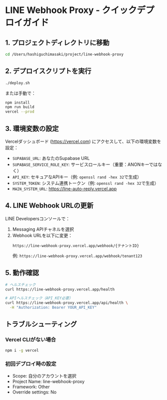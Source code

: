 # LINE Webhook Proxy - クイックデプロイガイド

## 1. プロジェクトディレクトリに移動

```bash
cd /Users/hashiguchimasaki/project/line-webhook-proxy
```

## 2. デプロイスクリプトを実行

```bash
./deploy.sh
```

または手動で：

```bash
npm install
npm run build
vercel --prod
```

## 3. 環境変数の設定

Vercelダッシュボード (https://vercel.com) にアクセスして、以下の環境変数を設定：

- `SUPABASE_URL`: あなたのSupabase URL
- `SUPABASE_SERVICE_ROLE_KEY`: サービスロールキー（重要：ANONキーではなく）
- `API_KEY`: セキュアなAPIキー（例: `openssl rand -hex 32`で生成）
- `SYSTEM_TOKEN`: システム連携トークン（例: `openssl rand -hex 32`で生成）
- `MAIN_SYSTEM_URL`: https://line-auto-reply.vercel.app

## 4. LINE Webhook URLの更新

LINE Developersコンソールで：

1. Messaging APIチャネルを選択
2. Webhook URLを以下に変更：
   ```
   https://line-webhook-proxy.vercel.app/webhook/{テナントID}
   ```
   例: `https://line-webhook-proxy.vercel.app/webhook/tenant123`

## 5. 動作確認

```bash
# ヘルスチェック
curl https://line-webhook-proxy.vercel.app/health

# APIヘルスチェック（API_KEY必要）
curl https://line-webhook-proxy.vercel.app/api/health \
  -H "Authorization: Bearer YOUR_API_KEY"
```

## トラブルシューティング

### Vercel CLIがない場合
```bash
npm i -g vercel
```

### 初回デプロイ時の設定
- Scope: 自分のアカウントを選択
- Project Name: line-webhook-proxy
- Framework: Other
- Override settings: No